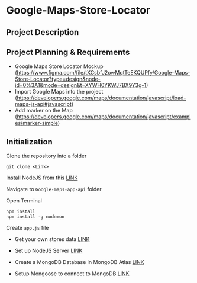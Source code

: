 # Google-Maps-Store-Locator

## Project Description

## Project Planning & Requirements

- Google Maps Store Locator Mockup 
(https://www.figma.com/file/tXCsbfJ2owMqtTeEKQUPfy/Google-Maps-Store-Locator?type=design&node-id=0%3A1&mode=design&t=XYWH0YKWJ7BX9Y3g-1)
- Import Google Maps into the project (https://developers.google.com/maps/documentation/javascript/load-maps-js-api#javascript)
- Add marker on the Map 
  (https://developers.google.com/maps/documentation/javascript/examples/marker-simple)


## Initialization

Clone the repository into a folder

    git clone <Link>

Install NodeJS from this [LINK](https://nodejs.org/en/)

Navigate to `Google-maps-app-api` folder

Open Terminal

    npm install
    npm install -g nodemon

Create `app.js` file    

- Get your own stores data [LINK](https://www.starbucks.com/store-locator)

- Set up NodeJS Server [LINK](https://expressjs.com/)
- Create a MongoDB Database in MongoDB Atlas [LINK](https://www.mongodb.com/atlas/database)
- Setup Mongoose to connect to MongoDB [LINK](https://mongoosejs.com/docs/connections.html)

